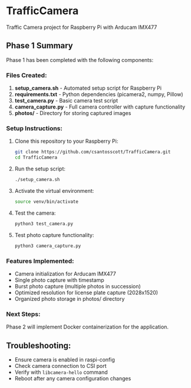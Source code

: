 # TrafficCamera

Traffic Camera project for Raspberry Pi with Arducam IMX477

## Phase 1 Summary

Phase 1 has been completed with the following components:

### Files Created:
1. **setup_camera.sh** - Automated setup script for Raspberry Pi
2. **requirements.txt** - Python dependencies (picamera2, numpy, Pillow)
3. **test_camera.py** - Basic camera test script
4. **camera_capture.py** - Full camera controller with capture functionality
5. **photos/** - Directory for storing captured images

### Setup Instructions:

1. Clone this repository to your Raspberry Pi:
   ```bash
   git clone https://github.com/csantosscott/TrafficCamera.git
   cd TrafficCamera
   ```

2. Run the setup script:
   ```bash
   ./setup_camera.sh
   ```

3. Activate the virtual environment:
   ```bash
   source venv/bin/activate
   ```

4. Test the camera:
   ```bash
   python3 test_camera.py
   ```

5. Test photo capture functionality:
   ```bash
   python3 camera_capture.py
   ```

### Features Implemented:
- Camera initialization for Arducam IMX477
- Single photo capture with timestamp
- Burst photo capture (multiple photos in succession)
- Optimized resolution for license plate capture (2028x1520)
- Organized photo storage in photos/ directory

### Next Steps:
Phase 2 will implement Docker containerization for the application.

## Troubleshooting:
- Ensure camera is enabled in raspi-config
- Check camera connection to CSI port
- Verify with `libcamera-hello` command
- Reboot after any camera configuration changes
